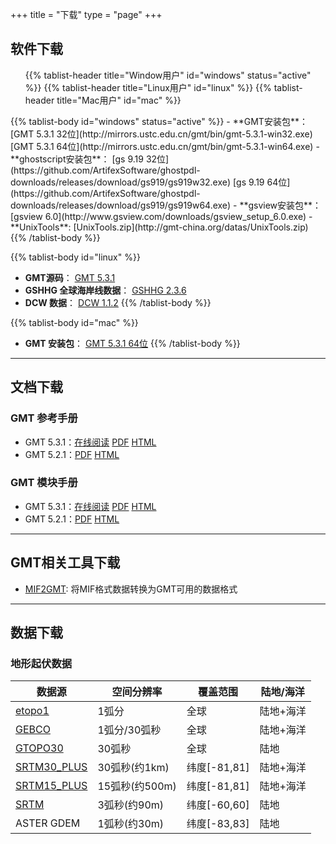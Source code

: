 +++
title = "下载"
type = "page"
+++


## 软件下载

<div>
<ul class="nav nav-tabs" role="tablist">
{{% tablist-header title="Window用户" id="windows" status="active" %}}
{{% tablist-header title="Linux用户" id="linux" %}}
{{% tablist-header title="Mac用户" id="mac" %}}
</ul>

<div class="tab-content">
{{% tablist-body id="windows" status="active" %}}
- **GMT安装包**： [GMT 5.3.1 32位](http://mirrors.ustc.edu.cn/gmt/bin/gmt-5.3.1-win32.exe) [GMT 5.3.1 64位](http://mirrors.ustc.edu.cn/gmt/bin/gmt-5.3.1-win64.exe)
- **ghostscript安装包**： [gs 9.19 32位](https://github.com/ArtifexSoftware/ghostpdl-downloads/releases/download/gs919/gs919w32.exe) [gs 9.19 64位](https://github.com/ArtifexSoftware/ghostpdl-downloads/releases/download/gs919/gs919w64.exe)
- **gsview安装包**： [gsview 6.0](http://www.gsview.com/downloads/gsview_setup_6.0.exe)
- **UnixTools**: [UnixTools.zip](http://gmt-china.org/datas/UnixTools.zip)
{{% /tablist-body %}}

{{% tablist-body id="linux" %}}
- **GMT源码**： [GMT 5.3.1](http://mirrors.ustc.edu.cn/gmt/gmt-5.3.1-src.tar.gz)
- **GSHHG 全球海岸线数据**： [GSHHG 2.3.6](http://mirrors.ustc.edu.cn/gmt/gshhg-gmt-2.3.6.tar.gz)
- **DCW 数据**： [DCW 1.1.2](http://mirrors.ustc.edu.cn/gmt/dcw-gmt-1.1.2.tar.gz)
{{% /tablist-body %}}

{{% tablist-body id="mac" %}}
- **GMT 安装包**： [GMT 5.3.1 64位](http://mirrors.ustc.edu.cn/gmt/bin/gmt-5.3.1-darwin-x84_64.dmg)
{{% /tablist-body %}}
</div>
</div>

---

## 文档下载

### GMT 参考手册

- GMT 5.3.1：[在线阅读](http://docs.gmt-china.org) [PDF](https://github.com/gmt-china/GMT_docs/raw/doc-dev/GMT_docs-dev.pdf) [HTML](https://github.com/gmt-china/GMT_docs/raw/doc-dev/GMT_docs-dev.zip)
- GMT 5.2.1：[PDF](https://github.com/gmt-china/GMT_docs/releases/download/v5.2.1/GMT_docs-v5.2.1.pdf) [HTML](https://github.com/gmt-china/GMT_docs/releases/download/v5.2.1/GMT_docs-v5.2.1-HTML.zip)

### GMT 模块手册

- GMT 5.3.1：[在线阅读](http://modules.gmt-china.org) [PDF](https://github.com/gmt-china/GMT_modules/raw/doc-dev/GMT_modules-dev.pdf) [HTML](https://github.com/gmt-china/GMT_modules/raw/doc-dev/GMT_modules-dev.zip)
- GMT 5.2.1：[PDF](https://github.com/gmt-china/GMT_modules/releases/download/v5.2.1/GMT_modules-v5.2.1.pdf) [HTML](https://github.com/gmt-china/GMT_modules/releases/download/v5.2.1/GMT_modules-v5.2.1-HTML.zip)

---

## GMT相关工具下载

- [MIF2GMT](/blog/mif2gmt): 将MIF格式数据转换为GMT可用的数据格式

---

## 数据下载

### 地形起伏数据

| 数据源       			     | 空间分辨率     | 覆盖范围     | 陆地/海洋  |
|------------------------------|--------------|-------------|------------|
| [etopo1][etopo1]             | 1弧分         | 全球         | 陆地+海洋  |
| [GEBCO][GEBCO]               | 1弧分/30弧秒   | 全球         | 陆地+海洋  |
| [GTOPO30][GTOPO30]           | 30弧秒        | 全球         | 陆地       |
| [SRTM30_PLUS][SRTM30_PLUS]   | 30弧秒(约1km) | 纬度[-81,81] | 陆地+海洋  |
| [SRTM15_PLUS][SRTM15_PLUS]   | 15弧秒(约500m)| 纬度[-81,81] | 陆地+海洋  |
| [SRTM][SRTM]                 | 3弧秒(约90m)  | 纬度[-60,60] | 陆地       |
| ASTER GDEM                   | 1弧秒(约30m)  | 纬度[-83,83] | 陆地       |

[etopo1]: http://www.ngdc.noaa.gov/mgg/global/
[GEBCO]: http://www.bodc.ac.uk/data/online_delivery/gebco/
[GTOPO30]: ftp://edcftp.cr.usgs.gov/data/gtopo30/global/
[SRTM30_PLUS]: http://topex.ucsd.edu/WWW_html/srtm30_plus.html
[SRTM15_PLUS]: http://topex.ucsd.edu/WWW_html/mar_topo.html
[SRTM]:http://srtm.csi.cgiar.org/SELECTION/inputCoord.asp
